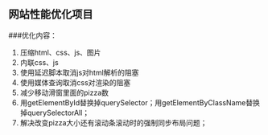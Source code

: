 ## 网站性能优化项目

###优化内容：

1. 压缩html、css、js、图片
2. 内联css、js
3. 使用延迟脚本取消js对html解析的阻塞
4. 使用媒体查询取消css对渲染的阻塞
5. 减少移动滑窗里面的pizza数
6. 用getElementById替换掉querySelector；用getElementByClassName替换掉querySelectorAll；
7. 解决改变pizza大小还有滚动条滚动时的强制同步布局问题；
